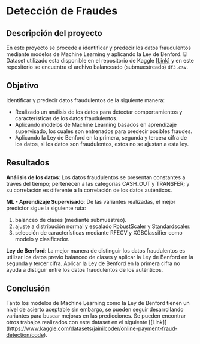 # Detección de Fraudes

## Descripción del proyecto
En este proyecto se procede a identificar y predecir los datos fraudulentos mediante modelos de Machine Learning y aplicando la Ley de Benford.
El Dataset utilizado esta disponible en el repositorio de Kaggle [[Link]](https://www.kaggle.com/datasets/jainilcoder/online-payment-fraud-detection "Kaggle") y en este repositorio se encuentra el archivo balanceado (submuestreado)  `df3.csv`. 

## Objetivo
Identificar y predecir datos fraudulentos de la siguiente manera:
- Realizado un análisis de los datos para detectar comportamientos y características de los datos fraudulentos.
- Aplicando modelos de Machine Learning basados en aprendizaje supervisado, los cuales son entrenados para predecir posibles fraudes.
- Aplicando la Ley de Benford en la primera, segunda y tercera cifra de los datos, si los datos son fraudulentos, estos no se ajustan a esta ley.

## Resultados
**Análisis de los datos**:
Los datos fraudulentos se presentan constantes a traves del tiempo; pertenecen a las categorias CASH_OUT y TRANSFER; y su correlación es diferente a la correlación de los datos auténticos.

**ML - Aprendizaje Supervisado**:
De las variantes realizadas, el mejor predictor sigue la siguiente ruta:
1. balanceo de clases (mediante submuestreo).
2. ajuste a distribución normal y escalado RobustScaler y Standardscaler.
3. selección de características mediante RFECV y XGBClassifier como modelo y clasificador.

**Ley de Benford**:
La mejor manera de distinguir los datos fraudulentos es utilizar los datos previo balanceo de clases y aplicar la Ley de Benford en la segunda y tercer cifra.
Aplicar la Ley de Benford en la primera cifra no ayuda a distiguir entre los datos fraudulentos de los auténticos.

## Conclusión
Tanto los modelos de Machine Learning como la Ley de Benford tienen un nivel de acierto aceptable sin embargo, se pueden seguir desarrollando variantes para buscar mejoras en las predicciones.
Se pueden encontrar otros trabajos realizados con este dataset en el siguiente [[Link]] (https://www.kaggle.com/datasets/jainilcoder/online-payment-fraud-detection/code).


